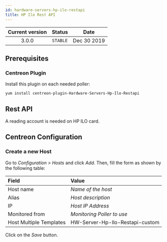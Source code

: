 ```yaml
---
id: hardware-servers-hp-ilo-restapi
title: HP Ilo Rest API
---
```


| Current version | Status | Date |
| :-: | :-: | :-: |
| 3.0.0 | `STABLE` | Dec 30 2019 |

## Prerequisites

### Centreon Plugin

Install this plugin on each needed poller:

``` shell
yum install centreon-plugin-Hardware-Servers-Hp-Ilo-Restapi
```

## Rest API

A reading account is needed on HP ILO card.

## Centreon Configuration

### Create a new Host

Go to *Configuration \> Hosts* and click *Add*. Then, fill the form as shown by the following table:

| Field                   | Value                           |
| :---------------------- | :------------------------------ |
| Host name               | *Name of the host*              |
| Alias                   | *Host description*              |
| IP                      | *Host IP Address*               |
| Monitored from          | *Monitoring Poller to use*      |
| Host Multiple Templates | HW-Server-Hp-Ilo-Restapi-custom |

Click on the *Save* button.


